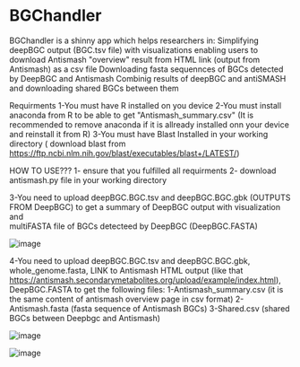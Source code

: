 # BGChandler
BGChandler is a shinny app which helps researchers in:
 Simplifying deepBGC output (BGC.tsv file)  with visualizations
 enabling users to download Antismash "overview" result from HTML link (output from Antismash) as a csv file
 Downloading fasta sequennces of BGCs detected by DeepBGC and Antismash
 Combinig results of deepBGC and antiSMASH and downloading shared BGCs between them
 
 Requirments
 1-You must have R installed on you device 
 2-You must install anaconda from R to be able to get "Antismash_summary.csv" (It is recommended to remove anaconda if it is allready installed onn your device and reinstall it from R)
 3-You must have Blast Installed in your working directory ( download blast from https://ftp.ncbi.nlm.nih.gov/blast/executables/blast+/LATEST/)
 
 
 HOW TO USE??? 
 1- ensure that you fulfilled all requirments
 2- download antismash.py file in your working directory
 
 3-You need to upload deepBGC.BGC.tsv and  deepBGC.BGC.gbk (OUTPUTS FROM DeepBGC) to get a summary of DeepBGC output with visualization and  
 multiFASTA file of BGCs detecteed by DeepBGC (DeepBGC.FASTA)
 
![image](https://user-images.githubusercontent.com/53595110/198828624-df560942-890d-4489-a9ce-cd3966b4c2df.png)


 4-You need to upload deepBGC.BGC.tsv and  deepBGC.BGC.gbk, whole_genome.fasta, LINK to Antismash HTML output (like that https://antismash.secondarymetabolites.org/upload/example/index.html), DeepBGC.FASTA to get the following files:
 1-Antismash_summary.csv (it is the same content of antismash overview page in csv format)
 2-Antismash.fasta (fasta sequence of Antismash BGCs)
 3-Shared.csv (shared BGCs between Deepbgc and Antismash)

![image](https://user-images.githubusercontent.com/53595110/198828640-aea2966f-f9a4-4656-a12e-b1cbd3394809.png)

![image](https://user-images.githubusercontent.com/53595110/198828651-ec7f4ab3-2381-4811-a563-a3fb03158c35.png)
